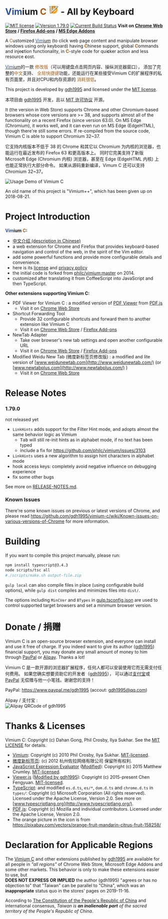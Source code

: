 <span style="color: #2f508e;">Vim</span>ium <span style="color: #a55e18;">C</span>
![Icon](icons/icon32.png) - All by Keyboard
===========================================

[![MIT license](https://img.shields.io/badge/license-MIT-blue.svg)](LICENSE.txt)
[![Version 1.79.0](https://img.shields.io/badge/release-1.79.0-orange.svg
  )](https://github.com/gdh1995/vimium-c/releases)
[![Current Build Status](https://travis-ci.org/gdh1995/vimium-c.svg?branch=master
  )](https://travis-ci.org/gdh1995/vimium-c)
**Visit on [Chrome Web Store](
  https://chrome.google.com/webstore/detail/vimium-c-all-by-keyboard/hfjbmagddngcpeloejdejnfgbamkjaeg/reviews
  ) /
[Firefox Add-ons](
  https://addons.mozilla.org/firefox/addon/vimium-c/
  ) /
[MS Edge Addons](
  https://microsoftedge.microsoft.com/insider-addons/detail/aibcglbfblnogfjhbcmmpobjhnomhcdo
  )**

A <span style="color: #a55e18;">C</span>ustomized
  [<span style="color: #2f508e;">Vim</span>ium](https://github.com/philc/vimium)
  (to click web page content and manipulate browser windows using only keyboard)
  having <span style="color: #a55e18;">**C**</span>hinese support,
    global <span style="color: #a55e18;">**C**</span>ommands
    and inje**c**tion functionality,
  in <span style="color: #a55e18;">**C**</span>-style code for qui**c**ker action and less resource **c**ost.

[<span style="color: #2f508e;">Vim</span>ium](https://github.com/philc/vimium)的一款<span style="color: #a55e18;">
修改版</span>（可以用键盘点击网页内容、操纵浏览器窗口），
添加了完整的<span style="color: #a55e18;">中文</span>支持、<span style="color: #a55e18;">
全局快捷键</span>功能，还能运行在某些接受Vimium C的扩展程序的私有页面里，并且对CPU和内存资源的<span style="color: #a55e18;">
消耗很低</span>。

This project is developed by [gdh1995](https://github.com/gdh1995) and licensed under the [MIT license](LICENSE.txt).

本项目由 [gdh1995](https://github.com/gdh1995) 开发，且以 [MIT 许可协议](LICENSE.txt) 开源。

It (the version in Web Store) supports Chrome and other Chromium-based browsers whose core versions are >= 38,
  and supports almost all of the functionality on a recent Firefox (since version 63.0).
On MS Edge (Chromium), it works well, and it can even run on MS Edge (EdgeHTML), though there're still some errors.
If re-compiled from the source code, Vimium C is able to support Chromium 32~37.

它支持内核版本不低于 38 的 Chrome 和其它以 Chromium 为内核的浏览器，也能运行在最近发布的 Firefox 63 和更高版本上。
同时它完美支持了新版 Microsoft Edge (Chromium 内核) 浏览器，甚至在 Edge (EdgeHTML 内核) 上也能正常执行大部分命令。
如果从源码重新编译，Vimum C 还可以支持 Chromium 32~37。

![Usage Demo of Vimium C](https://gdh1995.cn/vimium-c/demo.gif)

An old name of this project is "Vimium++", which has been given up on 2018-08-21.


# Project Introduction

__<span style="color: #2f508e;">Vim</span>ium <span style="color: #a55e18;">C</span>:__

* [中文介绍 (description in Chinese)](README_zh.md)
* a web extension for Chrome and Firefox that provides keyboard-based navigation and control
    of the web, in the spirit of the Vim editor.
* add some powerful functions and provide more configurable details and convenience.
* here is its [license](LICENSE.txt) and [privacy policy](PRIVACY-POLICY.md)
* the initial code is forked from [philc/vimium:master](https://github.com/philc/vimium) on 2014.
* customized after translating it from CoffeeScript into JavaScript and then TypeScript.

__Other extensions supporting Vimium C:__

* PDF Viewer for Vimium C
  : a modified version of [PDF Viewer](https://chrome.google.com/webstore/detail/pdf-viewer/oemmndcbldboiebfnladdacbdfmadadm)
    from [PDF.js](https://github.com/mozilla/pdf.js/)
  * Visit it on [Chrome Web Store](
      https://chrome.google.com/webstore/detail/pdf-viewer-for-vimium-c/nacjakoppgmdcpemlfnfegmlhipddanj)
* Shortcut Forwarding Tool
  * Provide 32 configurable shortcuts and forward them to another extension like Vimium C
  * Visit it on [Chrome Web Store](
      https://chrome.google.com/webstore/detail/shortcut-forwarding-tool/clnalilglegcjmlgenoppklmfppddien) /
    [Firefox Add-ons](https://addons.mozilla.org/en-US/firefox/addon/shortcut-forwarding-tool/)
* NewTab Adapter
  * Take over browser's new tab settings and open another configurable URL
  * Visit it on [Chrome Web Store](
      https://chrome.google.com/webstore/detail/newtab-adapter/cglpcedifkgalfdklahhcchnjepcckfn) /
    [Firefox Add-ons](https://addons.mozilla.org/en-US/firefox/addon/newtab-adapter/)
* Modified Weidu New Tab (微度新标签页修改版)
  : a modified and lite version of [www.weidunewtab.com](http://www.weidunewtab.com/) (or
      [www.newtabplus.com](http://www.newtabplus.com/) )
  * Visit it on [Chrome Web Store](
      https://chrome.google.com/webstore/detail/微度新标签页修改版/hdnehngglnbnehkfcidabjckinphnief)


# Release Notes

### 1.79.0

not released yet
* `LinkHints` adds support for the Filter Hint mode, and adopts almost the same behavior logic as Vimium
  * <kbd>Tab</kbd> will still re-init hints as in alphabet mode, if no text has been typed
  * include a fix for https://github.com/philc/vimium/issues/3103
* `LinkHints` uses a new algorithm to assign hint characters in alphabet mode
* hook access keys: completely avoid negative influence on debugging experience
* fix some other bugs

See more on [RELEASE-NOTES.md](https://github.com/gdh1995/vimium-c/blob/master/RELEASE-NOTES.md).

### Known Issues

There're some known issues on previous or latest versions of Chrome,
and please read https://github.com/gdh1995/vimium-c/wiki/Known-issues-on-various-versions-of-Chrome
  for more information.


# Building

If you want to compile this project manually, please run:

``` bash
npm install typescript@3.4.3
node scripts/tsc all
#./scripts/make.sh output-file.zip
```

`gulp local` can also compile files in place (using configurable build options),
while `gulp dist` compiles and minimizes files into `dist/`.

The options including `MinCVer` and `BTypes` in [gulp.tsconfig.json](scripts/gulp.tsconfig.json)
  are used to control supported target browsers and set a minimum browser version.


# Donate / 捐赠

<a name="donate"></a>
Vimium C is an open-source browser extension, and everyone can install and use it free of charge.
If you indeed want to give its author ([gdh1995](https://gdh1995.cn/)) financial support,
you may donate any small amount of money to him through [PayPal](https://www.paypal.com/)
  or [Alipay](https://intl.alipay.com/). Thanks a lot!

Vimium C 是一款开源的浏览器扩展程序，任何人都可以安装使用它而无需支付任何费用。
如果您确实想要资助它的开发者（[gdh1995](https://gdh1995.cn/)），
可以通过[支付宝](https://www.alipay.com/)或 [PayPal](https://www.paypal.com/)
无偿赠与他一小笔钱。谢谢您的支持！

PayPal: https://www.paypal.me/gdh1995 (accout: gdh1995@qq.com)

Alipay / 支付宝 : <br/>
![Alipay QRCode of gdh1995](https://gdh1995.cn/alipay-recv-money.png)


# Thanks & Licenses

Vimium C: Copyright (c) Dahan Gong, Phil Crosby, Ilya Sukhar.
See the [MIT LICENSE](LICENSE.txt) for details.

* [Vimium](https://github.com/philc/vimium):
  Copyright (c) 2010 Phil Crosby, Ilya Sukhar.
  [MIT-licensed](https://github.com/philc/vimium/blob/master/MIT-LICENSE.txt).
* [微度新标签页](http://www.weidunewtab.com/):
  (c) 2012 杭州佐拉网络有限公司 保留所有权利.
* [JavaScript Expression Evaluator](https://github.com/silentmatt/expr-eval)
  ([Modified](https://github.com/gdh1995/js-expression-eval)):
  Copyright (c) 2015 Matthew Crumley.
  [MIT-licensed](https://github.com/silentmatt/expr-eval/blob/master/LICENSE.txt).
* [Viewer.js](https://github.com/fengyuanchen/viewerjs)
  ([Modified by gdh1995](https://github.com/gdh1995/viewerjs)):
  Copyright (c) 2015-present Chen Fengyuan.
  [MIT-licensed](https://github.com/fengyuanchen/viewerjs/blob/master/LICENSE).
* [TypeScript](https://github.com/Microsoft/TypeScript):
    and modified `es.d.ts`, `es/*`, `dom.d.ts` and `chrome.d.ts` in `types/`:
  Copyright (c) Microsoft Corporation (All rights reserved).
  Licensed under the Apache License, Version 2.0.
  See more on [www.typescriptlang.org](http://www.typescriptlang.org/).
* [PDF.js](https://github.com/mozilla/pdf.js/):
  Copyright (c) Mozilla and individual contributors.
  Licensed under the Apache License, Version 2.0.
* The orange picture in the icon is from https://pixabay.com/vectors/orange-fruit-mandarin-citrus-fruit-158258/

# Declaration for Applicable Regions

The [Vimium C](https://chrome.google.com/webstore/detail/vimium-c-all-by-keyboard/hfjbmagddngcpeloejdejnfgbamkjaeg)
    and other extensions published by [gdh1995](https://github.com/gdh1995)
    are available for all people in *"all regions"*
    of Chrome Web Store, Microsoft Edge Addons and some other markets.
This behavior is only to make these extensions easier to use, but<br>
**DOES NOT EXPRESS OR IMPLIED** the author (gdh1995) "agrees or has no objection to"
    that "Taiwan" can be parallel to "China",
    which was an **inappropriate** status quo in the stores' pages on 2019-11-16.

According to [The Constitution of the People's Republic of China](
    http://www.npc.gov.cn/npc/c505/201803/e87e5cd7c1ce46ef866f4ec8e2d709ea.shtml)
    and international consensus,
*Taiwan is **an inalienable part** of the sacred territory of the People's Republic of China*.

